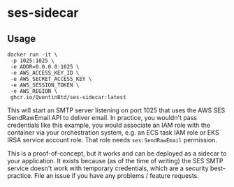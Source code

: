 # ses-sidecar

## Usage

```
docker run -it \
 -p 1025:1025 \
 -e ADDR=0.0.0.0:1025 \
 -e AWS_ACCESS_KEY_ID \
 -e AWS_SECRET_ACCESS_KEY \
 -e AWS_SESSION_TOKEN \
 -e AWS_REGION \
 ghcr.io/QuentinBtd/ses-sidecar:latest
```

This will start an SMTP server listening on port 1025 that uses the AWS SES
SendRawEmail API to deliver email. In practice, you wouldn't pass credentials
like this example, you would associate an IAM role with the container via your 
orchestration system, e.g. an ECS task IAM role or EKS IRSA service account role. 
That role needs `ses:SendRawEmail` permission.

This is a proof-of-concept, but it works and can be deployed as a sidecar to
your application. It exists because (as of the time of writing) the SES SMTP 
service doesn't work with temporary credentials, which are a security best-practice.
File an issue if you have any problems / feature requests.
